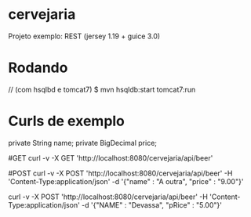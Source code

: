 # cervejaria
Projeto exemplo: REST (jersey 1.19 + guice 3.0)

# Rodando
// (com hsqlbd e tomcat7)
$ mvn hsqldb:start tomcat7:run

# Curls de exemplo

private String name;
    private BigDecimal price;
    
#GET 
curl -v -X GET 'http://localhost:8080/cervejaria/api/beer'

#POST
 curl -v -X POST 'http://localhost:8080/cervejaria/api/beer' -H 'Content-Type:application/json' -d '{"name" : "A outra", "price" : "9.00"}'
 
 curl -v -X POST 'http://localhost:8080/cervejaria/api/beer' -H 'Content-Type:application/json' -d '{"NAME" : "Devassa", "pRice" : "5.00"}'